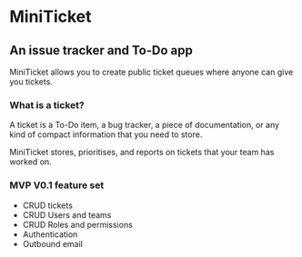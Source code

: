 # MiniTicket

## An issue tracker and To-Do app

MiniTicket allows you to create public ticket queues where anyone can give you tickets.

### What is a ticket?

A ticket is a To-Do item, a bug tracker, a piece of documentation, or any kind of compact information that you need to store.

MiniTicket stores, prioritises, and reports on tickets that your team has worked on.

### MVP V0.1 feature set

- CRUD tickets
- CRUD Users and teams
- CRUD Roles and permissions
- Authentication
- Outbound email

